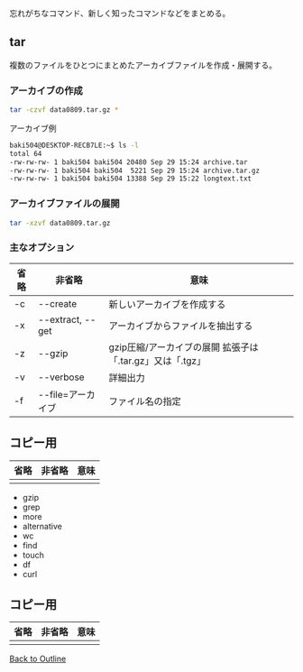 
忘れがちなコマンド、新しく知ったコマンドなどをまとめる。



## tar
複数のファイルをひとつにまとめたアーカイブファイルを作成・展開する。

### アーカイブの作成

```bash
tar -czvf data0809.tar.gz *
```

アーカイブ例
```bash
baki504@DESKTOP-RECB7LE:~$ ls -l
total 64
-rw-rw-rw- 1 baki504 baki504 20480 Sep 29 15:24 archive.tar
-rw-rw-rw- 1 baki504 baki504  5221 Sep 29 15:24 archive.tar.gz
-rw-rw-rw- 1 baki504 baki504 13388 Sep 29 15:22 longtext.txt
```

### アーカイブファイルの展開

```bash
tar -xzvf data0809.tar.gz
```

### 主なオプション

| 省略 | 非省略 | 意味 |
|------|-------|------|
| -c | --create | 新しいアーカイブを作成する |
| -x | --extract, --get | アーカイブからファイルを抽出する |
| -z | --gzip | gzip圧縮/アーカイブの展開 拡張子は「.tar.gz」又は「.tgz」 |
| -v | --verbose | 詳細出力 |
| -f | --file=アーカイブ | ファイル名の指定 |


## コピー用
| 省略 | 非省略 | 意味 |
|------|-------|------|
|  |  |  |


* gzip
* grep
* more
* alternative
* wc
* find
* touch
* df
* curl

## コピー用
| 省略 | 非省略 | 意味 |
|------|-------|------|
|  |  |  |



[Back to Outline](https://github.com/baki504/knowledge/blob/master/README.md)
